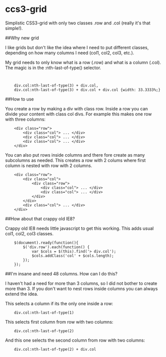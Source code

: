 ccs3-grid
=========

Simplistic CSS3-grid with only two classes .row and .col (really it's that simple!).

##Why new grid

I like grids but don't like the idea where I need to put different classes, depending on how many columns I need (col1, col2, col3, etc.). 

My grid needs to only know what is a row (.row) and what is a column (.col). The magic is in the :nth-last-of-type() selector.

```	div.col:nth-last-of-type(1) {width: 100%;}
```
```	div.col:nth-last-of-type(2), div.col:nth-last-of-type(2) + div.col {width: 50%;}
```
```	div.col:nth-last-of-type(3), 
	div.col:nth-last-of-type(3) + div.col,
	div.col:nth-last-of-type(3) + div.col + div.col {width: 33.3333%;}
```

##How to use

You create a row by making a div with class row. Inside a row you can divide your content with class col divs. For example this makes one row with three columns:

```
	<div class="row">
		<div class="col"> ... </div>
		<div class="col"> ... </div>
		<div class="col"> ... </div>
	</div>
```

You can also put rows inside columns and there fore create as many subcolumns as needed. This creates a row with 2 colums where first column is nested with row with 2 columns.

```
	<div class="row">
		<div class="col">
			<div class="row">
				<div class="col"> ... </div>
				<div class="col"> ... </div>
			</div>
		</div>
		<div class="col"> ... </div>
	</div>
```

##How about that crappy old IE8?

Crappy old IE8 needs little javascript to get this working. This adds usual col1, col2, col3 classes.

``` 
	$(document).ready(function(){
		$('div.row').each(function() {
			var $cols = $(this).find('> div.col');
			$cols.addClass('col' + $cols.length);
		});
	});

```

##I'm insane and need 48 columns. How can I do this?

I haven't had a need for more than 3 columns, so I did not bother to create more than 3. If you don't want to nest rows inside columns you can always extend the idea.

This selects a column if its the only one inside a row:
```
	div.col:nth-last-of-type(1)
```

This selects first column from row with two columns:
```
	div.col:nth-last-of-type(2)
```

And this one selects the second column from row with two columns:
```
	div.col:nth-last-of-type(2) + div.col
```